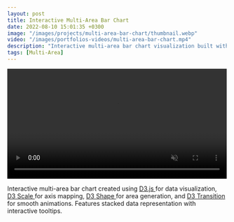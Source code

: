 ```yaml
---
layout: post
title: Interactive Multi-Area Bar Chart
date: 2022-08-10 15:01:35 +0300
image: "/images/projects/multi-area-bar-chart/thumbnail.webp"
video: "/images/portfolios-videos/multi-area-bar-chart.mp4"
description: "Interactive multi-area bar chart visualization built with D3.js featuring stacked data representation with smooth animations"
tags: [Multi-Area]
---
```



<video width="100%" autoplay muted autoreplay loop> <source src="/images/portfolios-videos/multi-area-bar-chart.mp4" >  </video>

Interactive multi-area bar chart created using <a href="https://d3js.org/"> D3.js </a> for data visualization, <a href="https://d3js.org/d3-scale/"> D3 Scale </a> for axis mapping, <a href="https://d3js.org/d3-shape/"> D3 Shape </a> for area generation, and <a href="https://d3js.org/d3-transition/"> D3 Transition </a> for smooth animations. Features stacked data representation with interactive tooltips.
    